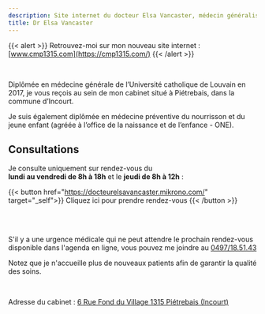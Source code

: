 ```yaml
---
description: Site internet du docteur Elsa Vancaster, médecin généraliste à Incourt (Piétrebais)
title: Dr Elsa Vancaster
---
```


{{< alert >}}
Retrouvez-moi sur mon nouveau site internet : [www.cmp1315.com](https://cmp1315.com/)
{{< /alert >}}

<br>

Diplômée en médecine générale de l’Université catholique de Louvain en 2017, je vous reçois au sein de mon cabinet situé à Piétrebais, dans la commune d’Incourt.

Je suis également diplômée en médecine préventive du nourrisson et du jeune enfant (agréée à l’office de la naissance et de l’enfance - ONE).

## Consultations

Je consulte uniquement sur rendez-vous du<br>**lundi au vendredi de 8h à 18h** et le **jeudi de 8h à 12h** :

{{< button href="https://docteurelsavancaster.mikrono.com/" target="_self">}}
Cliquez ici pour prendre rendez-vous
{{< /button >}}

<br>
<br>

S'il y a une urgence médicale qui ne peut attendre le prochain rendez-vous disponible dans l'agenda en ligne, vous pouvez me joindre au [0497/18.51.43](tel:+32497185143)

Notez que je n'accueille plus de nouveaux patients afin de garantir la qualité des soins.

<br>

Adresse du cabinet : [6 Rue Fond du Village 1315 Piétrebais (Incourt)](https://g.page/docteur-elsa-vancaster?share)